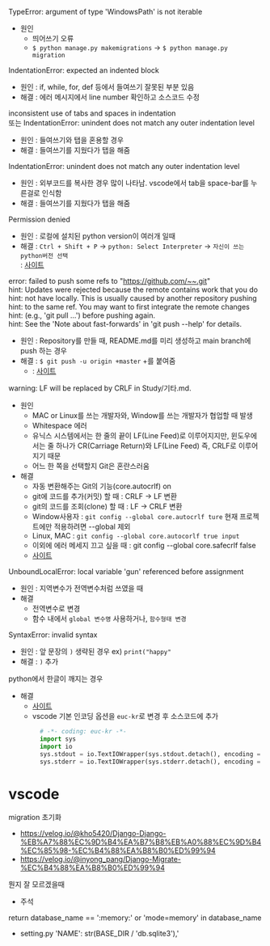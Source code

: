 TypeError: argument of type 'WindowsPath' is not iterable  
- 원인  
  - 띄어쓰기 오류  
  - `$ python manage.py makemigrations` -> `$ python manage.py migration`  

IndentationError: expected an indented block  
- 원인 : if, while, for, def 등에서 들여쓰기 잘못된 부분 있음  
- 해결 : 에러 메시지에서 line number 확인하고 소스코드 수정  

inconsistent use of tabs and spaces in indentation  
또는 IndentationError: unindent does not match any outer indentation level  
- 원인 : 들여쓰기와 탭을 혼용할 경우  
- 해결 : 들여쓰기를 지웠다가 탭을 해줌

IndentationError: unindent does not match any outer indentation level  
- 원인 : 외부코드를 복사한 경우 많이 나타남. vscode에서 tab을 space-bar를 누른걸로 인식함  
- 해결 : 들여쓰기를 지웠다가 탭을 해줌  

Permission denied  
- 원인 : 로컬에 설치된 python version이 여러개 일때
- 해결 : `Ctrl + Shift + P` → `python: Select Interpreter` → `자신이 쓰는 python버전 선택`   
        : [사이트](https://gentlesark.tistory.com/32)  
  
error: failed to push some refs to "https://github.com/~~.git"  
hint: Updates were rejected because the remote contains work that you do  
hint: not have locally. This is usually caused by another repository pushing  
hint: to the same ref. You may want to first integrate the remote changes  
hint: (e.g., 'git pull ...') before pushing again.  
hint: See the 'Note about fast-forwards' in 'git push --help' for details.  
- 원인 : Repository를 만들 때, README.md를 미리 생성하고 main branch에 push 하는 경우  
- 해결 : `$ git push -u origin +master` +를 붙여줌  
    - : [사이트](https://doozi316.github.io/errorlog/2019/09/30/error1/)  

warning: LF will be replaced by CRLF in Study/기타.md.  
- 원인
  - MAC or Linux를 쓰는 개발자와, Window를 쓰는 개발자가 협업할 때 발생
  - Whitespace 에러  
  - 유닉스 시스템에서는 한 줄의 끝이 LF(Line Feed)로 이루어지지만, 윈도우에서는 줄 하나가 CR(Carriage Return)와 LF(Line Feed) 즉, CRLF로 이루어지기 때문  
  - 어느 한 쪽을 선택할지 Git은 혼란스러움  
- 해결  
  - 자동 변환해주는 Git의 기능(core.autocrlf) on
  - git에 코드를 추가(커밋) 할 때 : CRLF → LF 변환  
  - git의 코드를 조회(clone) 할 때 : LF → CRLF 변환
  - Window사용자 : `git config --global core.autocrlf ture` 현재 프로젝트에만 적용하려면 --global 제외  
  - Linux, MAC : `git config --global core.autocorlf true input`  
  - 이외에 에러 메세지 끄고 싶을 때 : git config --global core.safecrlf false  
  - [사이트](https://blog.jaeyoon.io/2018/01/git-crlf.html)  

UnboundLocalError: local variable 'gun' referenced before assignment  
- 원인 : 지역변수가 전역변수처럼 쓰였을 때  
- 해결
  - 전역변수로 변경  
  - 함수 내에서 `global 변수명` 사용하거나, `함수형태 변경`  
  
SyntaxError: invalid syntax  
- 원인 : 앞 문장의 `)` 생략된 경우  ex) `print("happy"` 
- 해결 : `)` 추가  

python에서 한글이 깨지는 경우  
- 해결  
  - [사이트](steady-coding.tistory.com/262)  
  - vscode 기본 인코딩 옵션을 `euc-kr`로 변경 후 소스코드에 추가  
    ```python
      # -*- coding: euc-kr -*-
      import sys
      import io
      sys.stdout = io.TextIOWrapper(sys.stdout.detach(), encoding = 'utf-8')
      sys.stderr = io.TextIOWrapper(sys.stderr.detach(), encoding = 'utf-8')
    ```  
  
# vscode  
migration 초기화  
- https://velog.io/@kho5420/Django-Django-%EB%A7%88%EC%9D%B4%EA%B7%B8%EB%A0%88%EC%9D%B4%EC%85%98-%EC%B4%88%EA%B8%B0%ED%99%94  
- https://velog.io/@inyong_pang/Django-Migrate-%EC%B4%88%EA%B8%B0%ED%99%94

뭔지 잘 모르겠을때  
- 주석 

return database_name == ':memory:' or 'mode=memory' in database_name  
- setting.py 'NAME': str(BASE_DIR / 'db.sqlite3'),'  
